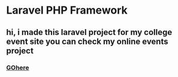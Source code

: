 # Laravel PHP Framework
<h2>
hi, i made this laravel project for my college event site you can check my  online events project</h2><h3>  <a href="http://ezmart.in/events/public">GOhere</a></h3>
